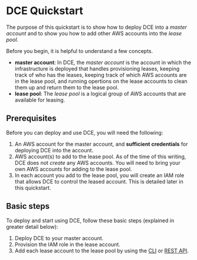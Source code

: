 # DCE Quickstart

The purpose of this quickstart is to show how to deploy DCE into
a _master account_ and to show you how to add other AWS accounts
into the _lease pool_.

Before you begin, it is helpful to understand a few concepts.

* **master account**: In DCE, the _master account_ is the account
in which the infrastructure is deployed that handles provisioning
leases, keeping track of who has the leases, keeping track of which
AWS accounts are in the lease pool, and running opertions on the 
lease accounts to clean them up and return them to the lease pool.
* **lease pool**: The _lease pool_ is a logical group of AWS accounts
that are available for leasing.


## Prerequisites

Before you can deploy and use DCE, you will need the following:

1. An AWS account for the master account, and **sufficient credentials**
for deploying DCE into the account.
1. AWS account(s) to add to the lease pool. As of the time of this writing, 
DCE does not _create_ any AWS accounts. You will need to bring your own AWS
accounts for adding to the lease pool.
1. In each account you add to the lease pool, you will create an IAM role
that allows DCE to control the leased account. This is detailed later 
in this quickstart.

## Basic steps

To deploy and start using DCE, follow these basic steps (explained in 
greater detail below):

1. Deploy DCE to your master account.
1. Provision the IAM role in the lease account.
1. Add each lease account to the lease pool by using the 
[CLI](/using-the-cli/) or [REST API](/api-documentation/).